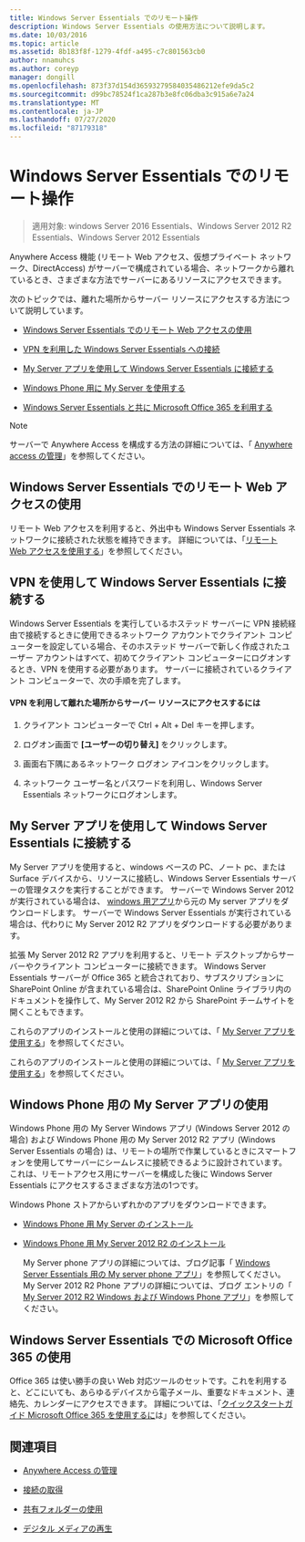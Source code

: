 ```yaml
---
title: Windows Server Essentials でのリモート操作
description: Windows Server Essentials の使用方法について説明します。
ms.date: 10/03/2016
ms.topic: article
ms.assetid: 8b183f8f-1279-4fdf-a495-c7c801563cb0
author: nnamuhcs
ms.author: coreyp
manager: dongill
ms.openlocfilehash: 873f37d154d36593279584035486212efe9da5c2
ms.sourcegitcommit: d99bc78524f1ca287b3e8fc06dba3c915a6e7a24
ms.translationtype: MT
ms.contentlocale: ja-JP
ms.lasthandoff: 07/27/2020
ms.locfileid: "87179318"
---
```

# <a name="work-remotely-in-windows-server-essentials"></a>Windows Server Essentials でのリモート操作

>適用対象: windows Server 2016 Essentials、Windows Server 2012 R2 Essentials、Windows Server 2012 Essentials

 Anywhere Access 機能 (リモート Web アクセス、仮想プライベート ネットワーク、DirectAccess) がサーバーで構成されている場合、ネットワークから離れているとき、さまざまな方法でサーバーにあるリソースにアクセスできます。

 次のトピックでは、離れた場所からサーバー リソースにアクセスする方法について説明しています。


-   [Windows Server Essentials でのリモート Web アクセスの使用](Work-Remotely-in-Windows-Server-Essentials.md#BKMA_RWA)

-   [VPN を利用した Windows Server Essentials への接続](Work-Remotely-in-Windows-Server-Essentials.md#BKMK_3)

-   [My Server アプリを使用して Windows Server Essentials に接続する](Work-Remotely-in-Windows-Server-Essentials.md#BKMK_App)

-   [Windows Phone 用に My Server を使用する](Work-Remotely-in-Windows-Server-Essentials.md#BKMK_2)

-   [Windows Server Essentials と共に Microsoft Office 365 を利用する](Work-Remotely-in-Windows-Server-Essentials.md#BKMK_O365)

> [!NOTE]
>  サーバーで Anywhere Access を構成する方法の詳細については、「 [Anywhere access の管理](../manage/Manage-Anywhere-Access-in-Windows-Server-Essentials.md)」を参照してください。

##  <a name="use-remote-web-access-in-windows-server-essentials"></a><a name="BKMA_RWA"></a>Windows Server Essentials でのリモート Web アクセスの使用

 リモート Web アクセスを利用すると、外出中も Windows Server Essentials ネットワークに接続された状態を維持できます。 詳細については、「[リモート Web アクセスを使用する](Use-Remote-Web-Access-in-Windows-Server-Essentials.md)」を参照してください。


##  <a name="use-vpn-to-connect-to-windows-server-essentials"></a><a name="BKMK_3"></a>VPN を使用して Windows Server Essentials に接続する
 Windows Server Essentials を実行しているホステッド サーバーに VPN 接続経由で接続するときに使用できるネットワーク アカウントでクライアント コンピューターを設定している場合、そのホステッド サーバーで新しく作成されたユーザー アカウントはすべて、初めてクライアント コンピューターにログオンするとき、VPN を使用する必要があります。 サーバーに接続されているクライアント コンピューターで、次の手順を完了します。

#### <a name="to-use-vpn-to-remotely-access-server-resources"></a>VPN を利用して離れた場所からサーバー リソースにアクセスするには

1.  クライアント コンピューターで Ctrl + Alt + Del キーを押します。

2.  ログオン画面で **[ユーザーの切り替え]** をクリックします。

3.  画面右下隅にあるネットワーク ログオン アイコンをクリックします。

4.  ネットワーク ユーザー名とパスワードを利用し、Windows Server Essentials ネットワークにログオンします。

##  <a name="use-the-my-server-app-to-connect-to-windows-server-essentials"></a><a name="BKMK_App"></a>My Server アプリを使用して Windows Server Essentials に接続する
 My Server アプリを使用すると、windows ベースの PC、ノート pc、または Surface デバイスから、リソースに接続し、Windows Server Essentials サーバーの管理タスクを実行することができます。 サーバーで Windows Server 2012 が実行されている場合は、 [windows 用アプリ](https://windows.microsoft.com/windows-8/apps)から元の My server アプリをダウンロードします。 サーバーで Windows Server Essentials が実行されている場合は、代わりに My Server 2012 R2 アプリをダウンロードする必要があります。

 拡張 My Server 2012 R2 アプリを利用すると、リモート デスクトップからサーバーやクライアント コンピューターに接続できます。 Windows Server Essentials サーバーが Office 365 と統合されており、サブスクリプションに SharePoint Online が含まれている場合は、SharePoint Online ライブラリ内のドキュメントを操作して、My Server 2012 R2 から SharePoint チームサイトを開くこともできます。


 これらのアプリのインストールと使用の詳細については、「 [My Server アプリを使用する](Use-the-My-Server-App-to-Connect-to-Windows-Server-Essentials.md)」を参照してください。

 これらのアプリのインストールと使用の詳細については、「 [My Server アプリを使用する](../use/Use-the-My-Server-App-to-Connect-to-Windows-Server-Essentials.md)」を参照してください。


##  <a name="use-the-my-server-app-for-windows-phone"></a><a name="BKMK_2"></a>Windows Phone 用の My Server アプリの使用
 Windows Phone 用の My Server Windows アプリ (Windows Server 2012 の場合) および Windows Phone 用の My Server 2012 R2 アプリ (Windows Server Essentials の場合) は、リモートの場所で作業しているときにスマートフォンを使用してサーバーにシームレスに接続できるように設計されています。 これは、リモートアクセス用にサーバーを構成した後に Windows Server Essentials にアクセスするさまざまな方法の1つです。

 Windows Phone ストアからいずれかのアプリをダウンロードできます。

- [Windows Phone 用 My Server のインストール](http://www.windowsphone.com/store/app/my-server/6c2f98d5-6fcf-4e1d-b8b1-cde62ea1a94a)

- [Windows Phone 用 My Server 2012 R2 のインストール](http://www.windowsphone.com/store/app/my-server-2012-r2/44f596b5-0477-4096-b96e-ddd6ef64ad6b)

  My Server phone アプリの詳細については、ブログ記事「 [Windows Server Essentials 用の My server phone アプリ](https://blogs.technet.com/b/sbs/archive/2012/09/18/my-server-phone-app-for-windows-server-2012-essentials.aspx)」を参照してください。 My Server 2012 R2 Phone アプリの詳細については、ブログ エントリの「 [My Server 2012 R2 Windows および Windows Phone アプリ](https://blogs.technet.com/b/sbs/archive/2013/11/19/my-server-2012-r2-windows-and-windows-phone-apps.aspx)」を参照してください。

##  <a name="use-microsoft-office-365-with-windows-server-essentials"></a><a name="BKMK_O365"></a>Windows Server Essentials での Microsoft Office 365 の使用

 Office 365 は使い勝手の良い Web 対応ツールのセットです。これを利用すると、どこにいても、あらゆるデバイスから電子メール、重要なドキュメント、連絡先、カレンダーにアクセスできます。 詳細については、「[クイックスタートガイド Microsoft Office 365 を使用するに](Quick-Start-Guide-to-Using-Microsoft-Office-365-with-Windows-Server-Essentials.md)は」を参照してください。


## <a name="see-also"></a>関連項目

-   [Anywhere Access の管理](../manage/Manage-Anywhere-Access-in-Windows-Server-Essentials.md)

-   [接続の取得](Get-Connected-in-Windows-Server-Essentials.md)

-   [共有フォルダーの使用](Use-Shared-Folders-in-Windows-Server-Essentials.md)

-   [デジタル メディアの再生](Play-Digital-Media-in-Windows-Server-Essentials.md)


